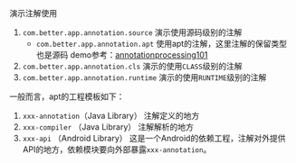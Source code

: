 演示注解使用

1. `com.better.app.annotation.source` 演示使用源码级别的注解 
    * `com.better.app.annotation.apt` 使用apt的注解，这里注解的保留类型也是源码 demo参考：[annotationprocessing101](https://github.com/sockeqwe/annotationprocessing101)
2. `com.better.app.annotation.cls` 演示的使用`CLASS`级别的注解
3. `com.better.app.annotation.runtime` 演示的使用`RUNTIME`级别的注解

一般而言，apt的工程模板如下：
1. `xxx-annotation`（Java Library） 注解定义的地方
2. `xxx-compiler` （Java Library） 注解解析的地方
3. `xxx-api` （Android Library） 这是一个Android的依赖工程，注解对外提供API的地方，依赖模块要向外部暴露`xxx-annotation`。